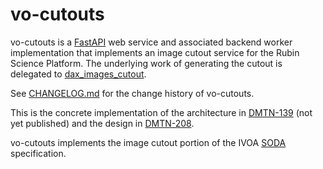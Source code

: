 # vo-cutouts

vo-cutouts is a [FastAPI](https://fastapi.tiangolo.com/) web service and associated backend worker implementation that implements an image cutout service for the Rubin Science Platform.
The underlying work of generating the cutout is delegated to [dax_images_cutout](https://github.com/lsst/dax_images_cutout/).

See [CHANGELOG.md](https://github.com/lsst-sqre/vo-cutouts/blob/main/CHANGELOG.md) for the change history of vo-cutouts.

This is the concrete implementation of the architecture in [DMTN-139](https://dmtn-139.lsst.io/) (not yet published) and the design in [DMTN-208](https://dmtn-208.lsst.io/).

vo-cutouts implements the image cutout portion of the IVOA [SODA](https://ivoa.net/documents/SODA/20170517/REC-SODA-1.0.html) specification.
